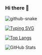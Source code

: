### Hi there 👋

<picture>
  <source media="(prefers-color-scheme: dark)" srcset="https://raw.githubusercontent.com/yeonsooooooo/yeonsooooooo/output/github-snake-dark.svg" />
  <source media="(prefers-color-scheme: light)" srcset="https://raw.githubusercontent.com/yeonsooooooo/yeonsooooooo/output/github-snake.svg" />
  <img alt="github-snake" src="https://raw.githubusercontent.com/yeonsooooooo/yeonsooooooo/output/github-snake.svg" />
</picture>



[![Typing SVG](https://readme-typing-svg.demolab.com/?lines=We+go+hard+%EB%B6%88%EC%B9%A8%EB%B2%88+%EB%B0%A4%EC%83%88+%EB%8B%AC%EB%A0%A4+%EC%B6%95%EC%A7%80%EB%B2%95)](https://git.io/typing-svg)



[![Top Langs](https://github-readme-stats.vercel.app/api/top-langs/?username=yeonsooooooo&layout=compact)](https://github.com/anuraghazra/github-readme-stats)


![GitHub Stats](https://github-readme-stats.vercel.app/api?username=yeonsooooooo&show_icons=true&theme=radical)





<!--
**yeonsooooooo/yeonsooooooo** is a ✨ _special_ ✨ repository because its `README.md` (this file) appears on your GitHub profile.

Here are some ideas to get you started:

- 🔭 I’m currently working on ...
- 🌱 I’m currently learning ...
- 👯 I’m looking to collaborate on ...
- 🤔 I’m looking for help with ...
- 💬 Ask me about ...
- 📫 How to reach me: ...
- 😄 Pronouns: ...
- ⚡ Fun fact: ...
-->
